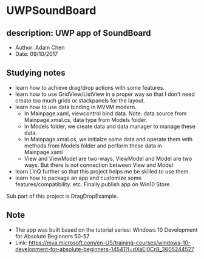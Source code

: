 # UWPSoundBoard
## description: UWP app of SoundBoard
- Author: Adam Chen
- Date: 09/10/2017

## Studying notes
- learn how to achieve drag/drop actions with some features.
- learn how to use GridView/ListView in a proper way so that I don't need create too much grids or stackpanels for the layout.
- learn how to use data binding in MVVM modern. 
  * In Mainpage.xaml, viewcontrol bind data. Note: data source from Mainpage.xmal.cs, data type from Models folder.
  * In Models folder, we create data and data manager to manage these data.
  * In Mainpage.xmal.cs, we initialze some data and operate them with methods from Models folder and perform these data in Mainpage.xaml
  * View and ViewModel are two-ways, ViewModel and Model are two ways. But there is not connection between View and Model
- learn LinQ further so that this project helps me be skilled to use them.
- learn how to package an app and customize some features/compatibility..etc. Finally publish app on Win10 Store.


Sub part of this project is DragDropExample.

## Note
-  The app was built based on the tutorial series: Windows 10 Development for Absolute Beginners 50-57
- Link: https://mva.microsoft.com/en-US/training-courses/windows-10-development-for-absolute-beginners-14541?l=dXaEj0CrB_3605244527

